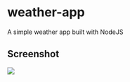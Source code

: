 # weather-app
A simple weather app built with NodeJS

## Screenshot

<img src="https://github.com/chuongnguyen-id/readme-assets/tree/main/weather-app/weather-app.png" />

